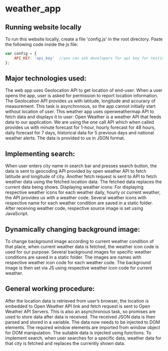 # weather_app

## Running website locally
To run this website locally, create a file 'config.js' in the root directory. Paste the following code inside the js file:
```javascript
var config = {
	API_KEY: 'api_key'  //you can ask developers for api key for testing purposes
};
```
## Major technologies used:
The web app uses Geolocation API to get location of end-user:
When a user opens the app, user is asked for permission to report location information. The Geolocation API provides us with latitude, longitude and accuracy of measurement. This task is asynchronous, so the app cannot initially start without location of user.
This weather app uses openweathermap API to fetch data and displays it to user:
Open Weather is a weather API that feeds data to our application. We are using the one call API which when called provides us with minute forecast for 1-hour, hourly forecast for 48 hours, daily forecast for 7 days, historical data for 5 previous days and national weather alerts. The data is provided to us in JSON format.

## Implementing search:
When user enters city name in search bar and presses search button, the data is sent to geocoding API provided by open weather API to fetch latitude and longitude of city. Another fetch request is sent to API to fetch weather data using the fetched location data. The fetched data replaces the current data being shows.
Displaying weather icons:
For displaying respective weather icons for each weather daily, hourly or current weather, the API provides us with a weather code. Several weather icons with respective name for each weather condition are saved in a static folder. After receiving weather code, respective source image is set using JavaScript.

## Dynamically changing background image:
To change background image according to current weather condition of that place, when current weather data is fetched, the weather icon code is used for our purpose. Several background images for specific weather conditions are saved in a static folder. The images are names with respective weather icon code for each weather code. The background image is then set via JS using respective weather icon code for current weather.

## General working procedure:
After the location data is retrieved from user’s browser, the location is embedded to Open Weather API link and fetch request is sent to Open Weather API Servers. This is also an asynchronous task, so promises are used to store data after data is received. The received JSON data is then parsed and stored in a variable. The data now needs to be injected to DOM elements. The required window elements are imported from window object for DOM manipulation. The suitable data is injected using functions. To implement search, when user searches for a specific data, weather data for that city is fetched and replaces the currently shown data.
